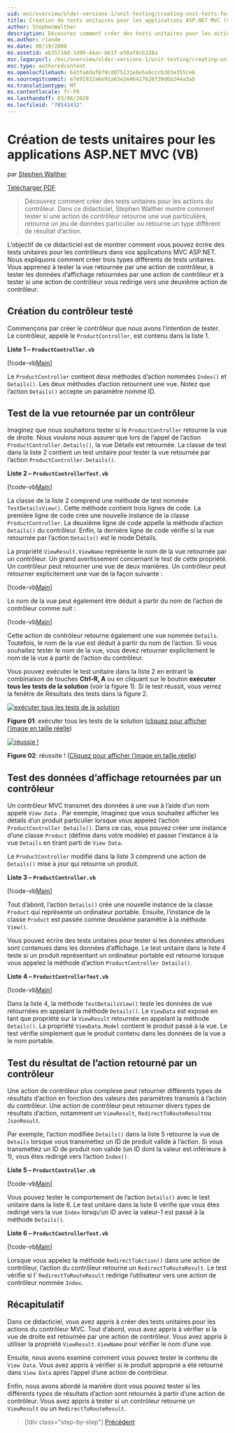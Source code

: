 ```yaml
---
uid: mvc/overview/older-versions-1/unit-testing/creating-unit-tests-for-asp-net-mvc-applications-vb
title: Création de tests unitaires pour les applications ASP.NET MVC (VB) | Microsoft Docs
author: StephenWalther
description: Découvrez comment créer des tests unitaires pour les actions du contrôleur. Dans ce didacticiel, Stephen Walther montre comment tester si une action de contrôleur retourne un parti...
ms.author: riande
ms.date: 08/19/2008
ms.assetid: eb35710d-1d99-44ac-b61f-e50af8cb328a
msc.legacyurl: /mvc/overview/older-versions-1/unit-testing/creating-unit-tests-for-asp-net-mvc-applications-vb
msc.type: authoredcontent
ms.openlocfilehash: 643faddaf6f9cd075131e8e5a9cccb303e355ceb
ms.sourcegitcommit: e7e91932a6e91a63e2e46417626f39d6b244a3ab
ms.translationtype: MT
ms.contentlocale: fr-FR
ms.lasthandoff: 03/06/2020
ms.locfileid: "78541432"
---
```

# <a name="creating-unit-tests-for-aspnet-mvc-applications-vb"></a>Création de tests unitaires pour les applications ASP.NET MVC (VB)

par [Stephen Walther](https://github.com/StephenWalther)

[Télécharger PDF](https://download.microsoft.com/download/8/4/8/84843d8d-1575-426c-bcb5-9d0c42e51416/ASPNET_MVC_Tutorial_07_VB.pdf)

> Découvrez comment créer des tests unitaires pour les actions du contrôleur. Dans ce didacticiel, Stephen Walther montre comment tester si une action de contrôleur retourne une vue particulière, retourne un jeu de données particulier ou retourne un type différent de résultat d’action.

L’objectif de ce didacticiel est de montrer comment vous pouvez écrire des tests unitaires pour les contrôleurs dans vos applications MVC ASP.NET. Nous expliquons comment créer trois types différents de tests unitaires. Vous apprenez à tester la vue retournée par une action de contrôleur, à tester les données d’affichage retournées par une action de contrôleur et à tester si une action de contrôleur vous redirige vers une deuxième action de contrôleur.

## <a name="creating-the-controller-under-test"></a>Création du contrôleur testé

Commençons par créer le contrôleur que nous avons l’intention de tester. Le contrôleur, appelé le `ProductController`, est contenu dans la liste 1.

**Liste 1 – `ProductController.vb`**

[!code-vb[Main](creating-unit-tests-for-asp-net-mvc-applications-vb/samples/sample1.vb)]

Le `ProductController` contient deux méthodes d’action nommées `Index()` et `Details()`. Les deux méthodes d’action retournent une vue. Notez que l’action `Details()` accepte un paramètre nommé ID.

## <a name="testing-the-view-returned-by-a-controller"></a>Test de la vue retournée par un contrôleur

Imaginez que nous souhaitons tester si le `ProductController` retourne la vue de droite. Nous voulons nous assurer que lors de l’appel de l’action `ProductController.Details()`, la vue Détails est retournée. La classe de test dans la liste 2 contient un test unitaire pour tester la vue retournée par l’action `ProductController.Details()`.

**Liste 2 – `ProductControllerTest.vb`**

[!code-vb[Main](creating-unit-tests-for-asp-net-mvc-applications-vb/samples/sample2.vb)]

La classe de la liste 2 comprend une méthode de test nommée `TestDetailsView()`. Cette méthode contient trois lignes de code. La première ligne de code crée une nouvelle instance de la classe `ProductController`. La deuxième ligne de code appelle la méthode d’action `Details()` du contrôleur. Enfin, la dernière ligne de code vérifie si la vue retournée par l’action `Details()` est le mode Détails.

La propriété `ViewResult.ViewName` représente le nom de la vue retournée par un contrôleur. Un grand avertissement concernant le test de cette propriété. Un contrôleur peut retourner une vue de deux manières. Un contrôleur peut retourner explicitement une vue de la façon suivante :

[!code-vb[Main](creating-unit-tests-for-asp-net-mvc-applications-vb/samples/sample3.vb)]

Le nom de la vue peut également être déduit à partir du nom de l’action de contrôleur comme suit :

[!code-vb[Main](creating-unit-tests-for-asp-net-mvc-applications-vb/samples/sample4.vb)]

Cette action de contrôleur retourne également une vue nommée `Details`. Toutefois, le nom de la vue est déduit à partir du nom de l’action. Si vous souhaitez tester le nom de la vue, vous devez retourner explicitement le nom de la vue à partir de l’action du contrôleur.

Vous pouvez exécuter le test unitaire dans la liste 2 en entrant la combinaison de touches **Ctrl-R, A** ou en cliquant sur le bouton **exécuter tous les tests de la solution** (voir la figure 1). Si le test réussit, vous verrez la fenêtre de Résultats des tests dans la figure 2.

[![exécuter tous les tests de la solution](creating-unit-tests-for-asp-net-mvc-applications-vb/_static/image2.png)](creating-unit-tests-for-asp-net-mvc-applications-vb/_static/image1.png)

**Figure 01**: exécuter tous les tests de la solution ([cliquez pour afficher l’image en taille réelle](creating-unit-tests-for-asp-net-mvc-applications-vb/_static/image3.png))

[![réussie !](creating-unit-tests-for-asp-net-mvc-applications-vb/_static/image5.png)](creating-unit-tests-for-asp-net-mvc-applications-vb/_static/image4.png)

**Figure 02**: réussite ! ([Cliquez pour afficher l’image en taille réelle](creating-unit-tests-for-asp-net-mvc-applications-vb/_static/image6.png))

## <a name="testing-the-view-data-returned-by-a-controller"></a>Test des données d’affichage retournées par un contrôleur

Un contrôleur MVC transmet des données à une vue à l’aide d’un nom appelé *`View Data`* . Par exemple, imaginez que vous souhaitez afficher les détails d’un produit particulier lorsque vous appelez l’action `ProductController Details()`. Dans ce cas, vous pouvez créer une instance d’une classe `Product` (définie dans votre modèle) et passer l’instance à la vue `Details` en tirant parti de `View Data`.

Le `ProductController` modifié dans la liste 3 comprend une action de `Details()` mise à jour qui retourne un produit.

**Liste 3 – `ProductController.vb`**

[!code-vb[Main](creating-unit-tests-for-asp-net-mvc-applications-vb/samples/sample5.vb)]

Tout d’abord, l’action `Details()` crée une nouvelle instance de la classe `Product` qui représente un ordinateur portable. Ensuite, l’instance de la classe `Product` est passée comme deuxième paramètre à la méthode `View()`.

Vous pouvez écrire des tests unitaires pour tester si les données attendues sont contenues dans les données d’affichage. Le test unitaire dans la liste 4 teste si un produit représentant un ordinateur portable est retourné lorsque vous appelez la méthode d’action `ProductController Details()`.

**Liste 4 – `ProductControllerTest.vb`**

[!code-vb[Main](creating-unit-tests-for-asp-net-mvc-applications-vb/samples/sample6.vb)]

Dans la liste 4, la méthode `TestDetailsView()` teste les données de vue retournées en appelant la méthode `Details()`. Le `ViewData` est exposé en tant que propriété sur la `ViewResult` retournée en appelant la méthode `Details()`. La propriété `ViewData.Model` contient le produit passé à la vue. Le test vérifie simplement que le produit contenu dans les données de la vue a le nom portable.

## <a name="testing-the-action-result-returned-by-a-controller"></a>Test du résultat de l’action retourné par un contrôleur

Une action de contrôleur plus complexe peut retourner différents types de résultats d’action en fonction des valeurs des paramètres transmis à l’action du contrôleur. Une action de contrôleur peut retourner divers types de résultats d’action, notamment un `ViewResult`, `RedirectToRouteResult`ou `JsonResult`.

Par exemple, l’action modifiée `Details()` dans la liste 5 retourne la vue de `Details` lorsque vous transmettez un ID de produit valide à l’action. Si vous transmettez un ID de produit non valide (un ID dont la valeur est inférieure à 1), vous êtes redirigé vers l’action `Index()`.

**Liste 5 – `ProductController.vb`**

[!code-vb[Main](creating-unit-tests-for-asp-net-mvc-applications-vb/samples/sample7.vb)]

Vous pouvez tester le comportement de l’action `Details()` avec le test unitaire dans la liste 6. Le test unitaire dans la liste 6 vérifie que vous êtes redirigé vers la vue `Index` lorsqu’un ID avec la valeur-1 est passé à la méthode `Details()`.

**Liste 6 – `ProductControllerTest.vb`**

[!code-vb[Main](creating-unit-tests-for-asp-net-mvc-applications-vb/samples/sample8.vb)]

Lorsque vous appelez la méthode `RedirectToAction()` dans une action de contrôleur, l’action du contrôleur retourne un `RedirectToRouteResult`. Le test vérifie si l' `RedirectToRouteResult` redirige l’utilisateur vers une action de contrôleur nommée `Index`.

## <a name="summary"></a>Récapitulatif

Dans ce didacticiel, vous avez appris à créer des tests unitaires pour les actions du contrôleur MVC. Tout d’abord, vous avez appris à vérifier si la vue de droite est retournée par une action de contrôleur. Vous avez appris à utiliser la propriété `ViewResult.ViewName` pour vérifier le nom d’une vue.

Ensuite, nous avons examiné comment vous pouvez tester le contenu de `View Data`. Vous avez appris à vérifier si le produit approprié a été retourné dans `View Data` après l’appel d’une action de contrôleur.

Enfin, nous avons abordé la manière dont vous pouvez tester si les différents types de résultats d’action sont retournés à partir d’une action de contrôleur. Vous avez appris à tester si un contrôleur retourne un `ViewResult` ou un `RedirectToRouteResult`.

> [!div class="step-by-step"]
> [Précédent](creating-unit-tests-for-asp-net-mvc-applications-cs.md)
